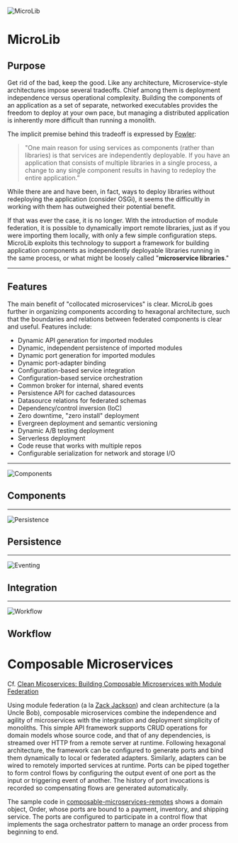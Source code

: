 ![MicroLib](https://github.com/tysonrm/MicroLib/blob/master/wiki/microlib.png)
# MicroLib

## Purpose
Get rid of the bad, keep the good. Like any architecture, Microservice-style architectures impose several tradeoffs. Chief among them is deployment independence versus operational complexity. Building the components of an application as a set of separate, networked executables provides the freedom to deploy at your own pace, but managing a distributed application is inherently more difficult than running a monolith. 

The implicit premise behind this tradeoff is expressed by [Fowler](https://martinfowler.com/articles/microservices.html): 

> "One main reason for using services as components (rather than libraries) is that services are independently deployable. If you have an application that consists of multiple libraries in a single process, a change to any single component results in having to redeploy the entire application.”

While there are and have been, in fact, ways to deploy libraries without redeploying the application (consider OSGi), it seems the difficultly in working with them has outweighed their potential benefit. 

If that was ever the case, it is no longer. With the introduction of module federation, it is possible to dynamically import remote libraries, just as if you were importing them locally, with only a few simple configuration steps. MicroLib exploits this technology to support a framework for building application components as independently deployable libraries running in the same process, or what might be loosely called "**microservice libraries**."

***

## Features 
The main benefit of "collocated microservices" is clear. MicroLib goes further in organizing components according to hexagonal architecture, such that the boundaries and relations between federated components is clear and useful. Features include:

* Dynamic API generation for imported modules
* Dynamic, independent persistence of imported modules
* Dynamic port generation for imported modules
* Dynamic port-adapter binding
* Configuration-based service integration
* Configuration-based service orchestration
* Common broker for internal, shared events
* Persistence API for cached datasources
* Datasource relations for federated schemas
* Dependency/control inversion (IoC)
* Zero downtime, "zero install" deployment
* Evergreen deployment and semantic versioning
* Dynamic A/B testing deployment
* Serverless deployment
* Code reuse that works with multiple repos
* Configurable serialization for network and storage I/O

***

![Components](https://github.com/tysonrm/MicroLib/blob/master/wiki/port-adapter.png)
## Components


***

![Persistence](https://github.com/tysonrm/MicroLib/blob/master/wiki/persistence.png)
## Persistence


***

![Eventing](https://github.com/tysonrm/MicroLib/blob/master/wiki/eventing.png)
## Integration


***

![Workflow](https://github.com/tysonrm/MicroLib/blob/master/wiki/workflow.png)
## Workflow




# Composable Microservices

Cf. [Clean Micoservices: Building Composable Microservices with Module Federation](https://trmidboe.medium.com/clean-microservices-building-composable-microservices-with-module-federation-f1d2b03d2b27)

Using module federation (a la [Zack Jackson](https://github.com/ScriptedAlchemy)) and clean architecture (a la Uncle Bob), composable microservices combine the independence and agility of microservices with the integration and deployment simplicity of monoliths. This simple API framework supports CRUD operations for domain models whose source code, and that of any dependencies, is streamed over HTTP from a remote server at runtime. Following hexagonal architecture, the framework can be configured to generate ports and bind them dynamically to local or federated adapters. Similarly, adapters can be wired to remotely imported services at runtime. Ports can be piped together to form control flows by configuring the output event of one port as the input or triggering event of another. The history of port invocations is recorded so compensating flows are generated automatically.

The sample code in [composable-microservices-remotes](https://github.com/tysonrm/federated-monolith-services) shows a domain object, Order, whose ports are bound to a payment, inventory, and shipping service. The ports are configured to participate in a control flow that implements the saga orchestrator pattern to manage an order process from beginning to end.
